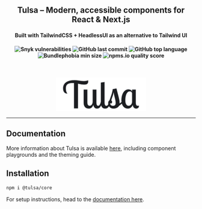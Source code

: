 <!-- markdownlint-disable MD033 MD041 -->

<br />

<h2 align="center">

Tulsa – Modern, accessible components for React & Next.js

</h2>

<h4 align="center">
  <b>Built with TailwindCSS + HeadlessUI as an alternative to Tailwind UI</b>
</h4>

<h4 align="center">
    <img alt="Snyk vulnerabilities" src="https://shields.io/snyk/vulnerabilities/github/dilan-dio4/tulsa?style=flat-square" />
    <img alt="GitHub last commit" src="https://img.shields.io/github/last-commit/dilan-dio4/tulsa?style=flat-square">
    <img alt="GitHub top language" src="https://img.shields.io/github/languages/top/dilan-dio4/tulsa?style=flat-square">
    <img alt="Bundlephobia min size" src="https://img.shields.io/bundlephobia/min/tulsa/core?style=flat-square">
    <img alt="npms.io quality score" src="https://img.shields.io/npms-io/quality-score/tulsa?style=flat-square">
</h4>

<br />

<p align="center">
  <img src="packages/docs/static/img/tulsa-min-background.png" width="240" alt="Keagate Icon">
</p>

<hr />

## Documentation

More information about Tulsa is available [here](https://dilan-dio4.github.io/tulsa/), including component playgrounds and the theming guide.

## Installation

```bash
npm i @tulsa/core
```

For setup instructions, head to the [documentation here](https://dilan-dio4.github.io/tulsa/installation).
